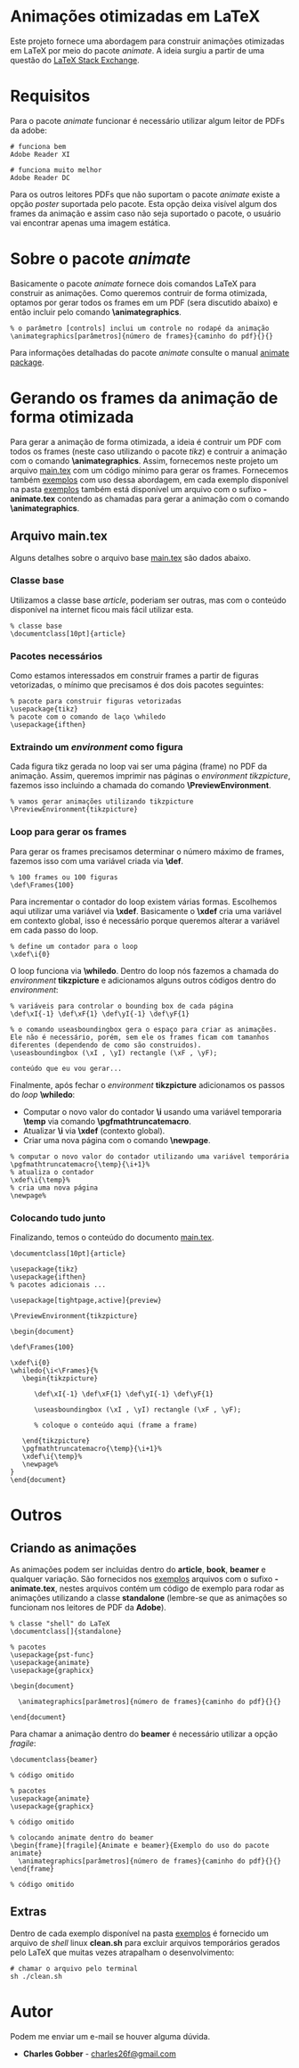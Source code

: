 # Animações otimizadas em LaTeX

Este projeto fornece uma abordagem para construir animações otimizadas em LaTeX por meio do pacote *animate*. A ideia surgiu a partir de uma questão do [LaTeX Stack Exchange](https://tex.stackexchange.com/questions/39001/tikz-externalize-pgfplots-and-animate).

# Requisitos

Para o pacote *animate* funcionar é necessário utilizar algum leitor de PDFs da adobe:

```
# funciona bem
Adobe Reader XI

# funciona muito melhor
Adobe Reader DC
```

Para os outros leitores PDFs que não suportam o pacote *animate* existe a opção *poster* suportada pelo pacote. Esta opção deixa visível algum dos frames da animação e assim caso não seja suportado o pacote, o usuário vai encontrar apenas uma imagem estática.

# Sobre o pacote *animate*

Basicamente o pacote *animate* fornece dois comandos LaTeX para construir as animações. Como queremos contruir de forma otimizada, optamos por gerar todos os frames em um PDF (sera discutido abaixo) e então incluir pelo comando **\animategraphics**.

```
% o parâmetro [controls] inclui um controle no rodapé da animação
\animategraphics[parâmetros]{número de frames}{caminho do pdf}{}{}	
```

Para informações detalhadas do pacote *animate* consulte o manual [animate package](http://ctan.unsw.edu.au/macros/latex/contrib/animate/animate.pdf).

# Gerando os frames da animação de forma otimizada

Para gerar a animação de forma otimizada, a ideia é contruir um PDF com todos os frames (neste caso utilizando o pacote *tikz*) e contruir a animação com o comando **\animategraphics**. Assim, fornecemos neste projeto um arquivo [main.tex](https://github.com/gobber/latex-optimized-animations/blob/master/main.tex) com um código mínimo para gerar os frames. Fornecemos também [exemplos](https://github.com/gobber/latex-optimized-animations/tree/master/examples) com uso dessa abordagem, em cada exemplo disponível na pasta [exemplos](https://github.com/gobber/latex-optimized-animations/tree/master/examples) também está disponível um arquivo com o sufixo **-animate.tex** contendo as chamadas para gerar a animação com o comando **\animategraphics**.

## Arquivo main.tex

Alguns detalhes sobre o arquivo base [main.tex](https://github.com/gobber/latex-optimized-animations/blob/master/main.tex) são dados abaixo.

### Classe base

Utilizamos a classe base *article*, poderiam ser outras, mas com o conteúdo disponível na internet ficou mais fácil utilizar esta.

```
% classe base
\documentclass[10pt]{article}
```

### Pacotes necessários

Como estamos interessados em construir frames a partir de figuras vetorizadas, o mínimo que precisamos é dos dois pacotes seguintes:
```
% pacote para construir figuras vetorizadas
\usepackage{tikz}
% pacote com o comando de laço \whiledo
\usepackage{ifthen}
```

### Extraindo um *environment* como figura

Cada figura tikz gerada no loop vai ser uma página (frame) no PDF da animação. Assim, queremos imprimir nas páginas o *environment* *tikzpicture*, fazemos isso incluindo a chamada do comando **\PreviewEnvironment**.

```
% vamos gerar animações utilizando tikzpicture
\PreviewEnvironment{tikzpicture}
```

### Loop para gerar os frames

Para gerar os frames precisamos determinar o número máximo de frames, fazemos isso com uma variável criada via **\def**.

```
% 100 frames ou 100 figuras
\def\Frames{100}
```

Para incrementar o contador do loop existem várias formas. Escolhemos aqui utilizar uma variável via **\xdef**. Basicamente o **\xdef** cria uma variável em contexto global, isso é necessário porque queremos alterar a variável em cada passo do loop.

```
% define um contador para o loop
\xdef\i{0}
```

O loop funciona via **\whiledo**. Dentro do loop nós fazemos a chamada do *environment* **tikzpicture** e adicionamos alguns outros códigos dentro do *environment*:

```
% variáveis para controlar o bounding box de cada página
\def\xI{-1} \def\xF{1} \def\yI{-1} \def\yF{1}

% o comando useasboundingbox gera o espaço para criar as animações. Ele não é necessário, porém, sem ele os frames ficam com tamanhos diferentes (dependendo de como são construidos).
\useasboundingbox (\xI , \yI) rectangle (\xF , \yF);

conteúdo que eu vou gerar...
```

Finalmente, após fechar o *environment* **tikzpicture** adicionamos os passos do *loop* **\whiledo**: 

* Computar o novo valor do contador **\i** usando uma variável temporaria **\temp** via comando **\pgfmathtruncatemacro**. 
* Atualizar **\i** via **\xdef** (contexto global).
* Criar uma nova página com o comando **\newpage**.

```
% computar o novo valor do contador utilizando uma variável temporária
\pgfmathtruncatemacro{\temp}{\i+1}%
% atualiza o contador
\xdef\i{\temp}%
% cria uma nova página
\newpage% 
```

### Colocando tudo junto

Finalizando, temos o conteúdo do documento [main.tex](https://github.com/gobber/latex-optimized-animations/blob/master/main.tex).

```
\documentclass[10pt]{article}

\usepackage{tikz}
\usepackage{ifthen}
% pacotes adicionais ...

\usepackage[tightpage,active]{preview}

\PreviewEnvironment{tikzpicture}

\begin{document}

\def\Frames{100}

\xdef\i{0}
\whiledo{\i<\Frames}{%
   \begin{tikzpicture}
		
      \def\xI{-1} \def\xF{1} \def\yI{-1} \def\yF{1}
		
      \useasboundingbox (\xI , \yI) rectangle (\xF , \yF);

      % coloque o conteúdo aqui (frame a frame)
	
   \end{tikzpicture}
   \pgfmathtruncatemacro{\temp}{\i+1}%
   \xdef\i{\temp}%
   \newpage%
}
\end{document}
```

# Outros

## Criando as animações

As animações podem ser incluidas dentro do **article**, **book**, **beamer** e qualquer variação. São fornecidos nos [exemplos](https://github.com/gobber/latex-optimized-animations/tree/master/examples) arquivos com o sufixo **-animate.tex**, nestes arquivos contém um código de exemplo para rodar as animações utilizando a classe **standalone** (lembre-se que as animações so funcionam nos leitores de PDF da **Adobe**).

```
% classe "shell" do LaTeX
\documentclass[]{standalone}

% pacotes
\usepackage{pst-func}
\usepackage{animate}
\usepackage{graphicx}

\begin{document}
	
  \animategraphics[parâmetros]{número de frames}{caminho do pdf}{}{}	
	
\end{document}
```

Para chamar a animação dentro do **beamer** é necessário utilizar a opção *fragile*:

```
\documentclass{beamer}

% código omitido

% pacotes
\usepackage{animate}
\usepackage{graphicx}

% código omitido

% colocando animate dentro do beamer
\begin{frame}[fragile]{Animate e beamer}{Exemplo do uso do pacote animate}
  \animategraphics[parâmetros]{número de frames}{caminho do pdf}{}{}
\end{frame}

% código omitido
```
## Extras

Dentro de cada exemplo disponível na pasta [exemplos](https://github.com/gobber/latex-optimized-animations/tree/master/examples) é fornecido um arquivo de *shell* linux **clean.sh** para excluir arquivos temporários gerados pelo LaTeX que muitas vezes atrapalham o desenvolvimento:

```
# chamar o arquivo pelo terminal
sh ./clean.sh
```

# Autor

Podem me enviar um e-mail se houver alguma dúvida.

* **Charles Gobber** - charles26f@gmail.com
